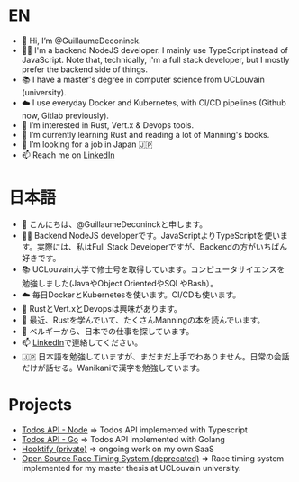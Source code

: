 # EN
- 👋 Hi, I’m @GuillaumeDeconinck.
- 👨‍💻 I'm a backend NodeJS developer. I mainly use TypeScript instead of JavaScript. Note that, technically, I'm a full stack developer, but I mostly prefer the backend side of things.
- 📚 I have a master's degree in computer science from UCLouvain (university).
- ☁️ I use everyday Docker and Kubernetes, with CI/CD pipelines (Github now, Gitlab previously).
- 👀 I’m interested in Rust, Vert.x & Devops tools.
- 🌱 I’m currently learning Rust and reading a lot of Manning's books.
- 💞️ I’m looking for a job in Japan 🇯🇵
- 📫 Reach me on [LinkedIn](https://www.linkedin.com/in/guillaume-deconinck-9b6a8399/)

# 日本語
- 👋 こんにちは、@GuillaumeDeconinckと申します。
- 👨‍💻 Backend NodeJS developerです。JavaScriptよりTypeScriptを使います。実際には、私はFull Stack Developerですが、Backendの方がいちばん好きです。
- 📚 UCLouvain大学で修士号を取得しています。コンピュータサイエンスを勉強しました(JavaやObject OrientedやSQLやBash）。
- ☁️ 毎日DockerとKubernetesを使います。CI/CDも使います。
- 👀 RustとVert.xとDevopsは興味があります。
- 🌱 最近、Rustを学んでいて、たくさんManningの本を読んでいます。
- 💞️ ベルギーから、日本での仕事を探しています。
- 📫 [LinkedIn](https://www.linkedin.com/in/guillaume-deconinck-9b6a8399/)で連絡してください。
- 🇯🇵 日本語を勉強していますが、まだまだ上手でわありません。日常の会話だけが話せる。Wanikaniで漢字を勉強しています。

# Projects
- [Todos API - Node](https://github.com/GuillaumeDeconinck/todos-fastify) => Todos API implemented with Typescript
- [Todos API - Go](https://github.com/GuillaumeDeconinck/todos-go) => Todos API implemented with Golang
- [Hooktify (private)](https://github.com/hooktify-io) => ongoing work on my own SaaS
- [Open Source Race Timing System (deprecated)](https://github.com/osrts) => Race timing system implemented for my master thesis at UCLouvain university.

<!---
If there are mistakes in Japanese, sorry 🙏. Do not hesitate to open an issue, I would greatly appreciate it 🙂 !
--->

